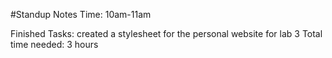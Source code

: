 #Standup Notes
Time: 10am-11am

Finished Tasks: created a stylesheet for the personal website for lab 3
Total time needed: 3 hours